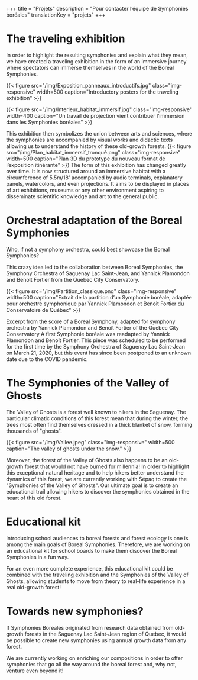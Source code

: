 +++
title = "Projets"
description =  "Pour contacter l’équipe de Symphonies boréales"
translationKey = "projets"
+++

# The traveling exhibition

In order to highlight the resulting symphonies and explain what they mean, we have created a traveling exhibition in the form of an immersive journey where spectators can immerse themselves in the world of the Boreal Symphonies. 


{{< figure src="/img/Exposition_panneaux_introductifs.jpg" class="img-responsive" width=500 caption="Introductory posters for the traveling exhibition" >}}


{{< figure src="/img/Interieur_habitat_immersif.jpg" class="img-responsive" width=400 caption="Un travail de projection vient contribuer l’immersion dans les Symphonies boréales" >}}


This exhibition then symbolizes the union between arts and sciences, where the symphonies are accompanied by visual works and didactic texts allowing us to understand the history of these old-growth forests.
{{< figure src="/img/Plan_habitat_immersif_tronqué.png" class="img-responsive" width=500 caption="Plan 3D du prototype du nouveau format de l’exposition itinérante" >}}
The form of this exhibition has changed greatly over time. It is now structured around an immersive habitat with a circumference of 5.5m/18' accompanied by audio terminals, explanatory panels, watercolors, and even projections. It aims to be displayed in places of art exhibitions, museums or any other environment aspiring to disseminate scientific knowledge and art to the general public.

# Orchestral adaptation of the Boreal Symphonies

Who, if not a symphony orchestra, could best showcase the Boreal Symphonies? 

This crazy idea led to the collaboration between Boreal Symphonies, the Symphony Orchestra of Saguenay Lac Saint-Jean, and Yannick Plamondon and Benoît Fortier from the Quebec City Conservatory.

{{< figure src="/img/Partition_classique.png" class="img-responsive" width=500 caption="Extrait de la partition d’un Symphonie boréale, adaptée pour orchestre symphonique par Yannick Plamondon et Benoît Fortier du Conservatoire de Québec" >}}

Excerpt from the score of a Boreal Symphony, adapted for symphony orchestra by Yannick Plamondon and Benoît Fortier of the Quebec City Conservatory
A first Symphonie boréale was readapted by Yannick Plamondon and Benoît Fortier. This piece was scheduled to be performed for the first time by the Symphony Orchestra of Saguenay Lac Saint-Jean on March 21, 2020, but this event has since been postponed to an unknown date due to the COVID pandemic.




# The Symphonies of the Valley of Ghosts

The Valley of Ghosts is a forest well known to hikers in the Saguenay. The particular climatic conditions of this forest mean that during the winter, the trees most often find themselves dressed in a thick blanket of snow, forming thousands of "ghosts".

{{< figure src="/img/Vallee.jpeg" class="img-responsive" width=500 caption="The valley of ghosts under the snow." >}}


Moreover, the forest of the Valley of Ghosts also happens to be an old-growth forest that would not have burned for millennia! In order to highlight this exceptional natural heritage and to help hikers better understand the dynamics of this forest, we are currently working with Sépaq to create the "Symphonies of the Valley of Ghosts". Our ultimate goal is to create an educational trail allowing hikers to discover the symphonies obtained in the heart of this old forest.


# Educational kit

Introducing school audiences to boreal forests and forest ecology is one is among the main goals of Boreal Symphonies. Therefore, we are working on an educational kit for school boards to make them discover the Boreal Symphonies in a fun way. 

For an even more complete experience, this educational kit could be combined with the traveling exhibition and the Symphonies of the Valley of Ghosts, allowing students to move from theory to real-life experience in a real old-growth forest!


#  Towards new symphonies?

If Symphonies Boreales originated from research data obtained from old-growth forests in the Saguenay Lac Saint-Jean region of Quebec, it would be possible to create new symphonies using annual growth data from any forest.

We are currently working on enriching our compositions in order to offer symphonies that go all the way around the boreal forest and, why not, venture even beyond it!

